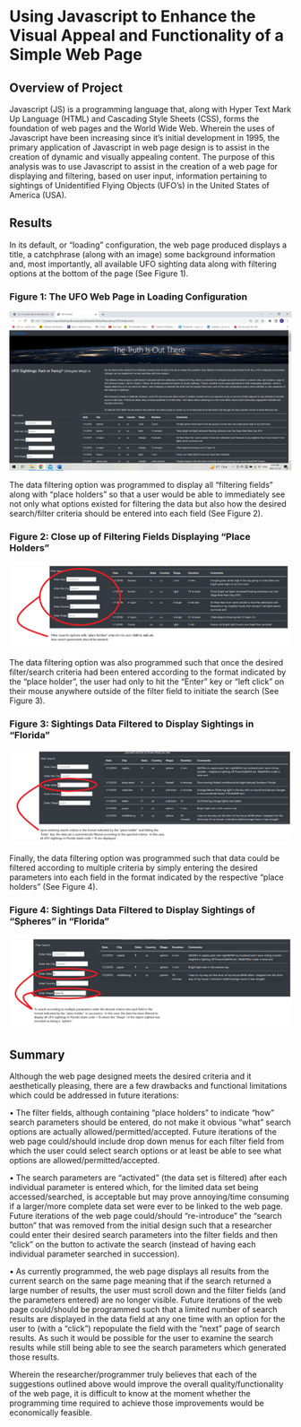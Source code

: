 # Using Javascript to Enhance the Visual Appeal and Functionality of a Simple Web Page
## Overview of Project
Javascript (JS) is  a programming language that, along with Hyper Text Mark Up Language (HTML) and Cascading Style Sheets (CSS), forms the foundation of web pages and the World Wide Web.  Wherein the uses of Javascript have been increasing since it’s initial development in 1995, the primary application of Javascript in web page design is to assist in the creation of dynamic and visually appealing content.  The purpose of this analysis was to use Javascript to assist in the creation of a web page for displaying and filtering, based on user input, information pertaining to sightings of Unidentified Flying Objects (UFO’s) in the United States of America (USA). 

## Results
In its default, or “loading” configuration, the web page produced displays a title, a catchphrase (along with an image) some background information and, most importantly, all available UFO sighting data along with filtering options at the bottom of the page (See Figure 1).

### Figure 1: The UFO Web Page in Loading Configuration
![]( https://github.com/Scruffy-Bearie/UFO/blob/main/static/images/Figure1.png)

The data filtering option was programmed to display all “filtering fields” along with “place holders” so that a user would be able to immediately see not only what options existed for filtering the data but also how the desired search/filter criteria should be entered into each field (See Figure 2).

### Figure 2: Close up of Filtering Fields Displaying “Place Holders”
![]( https://github.com/Scruffy-Bearie/UFO/blob/main/static/images/Figure2.png)
 
 The data filtering option was also programmed such that once the desired filter/search criteria had been entered according to the format indicated by the “place  holder”, the user had only to hit the “Enter” key or “left click” on their mouse anywhere outside of the filter field to initiate the search (See Figure 3).

### Figure 3: Sightings Data Filtered to Display Sightings in “Florida”
![]( https://github.com/Scruffy-Bearie/UFO/blob/main/static/images/Figure3.png)

Finally, the data filtering option was programmed such that data could be filtered according to multiple criteria by simply entering the desired parameters into each field in the format indicated by the respective “place holders” (See Figure 4).

### Figure 4: Sightings Data Filtered to Display Sightings of “Spheres” in “Florida”
![]( https://github.com/Scruffy-Bearie/UFO/blob/main/static/images/Figure4.png)

## Summary

Although the web page designed meets the desired criteria and it aesthetically pleasing, there are a few drawbacks and functional limitations which could be addressed in future iterations:

•	The filter fields, although containing “place holders” to indicate “how” search parameters should be entered, do not make it obvious “what” search options are actually allowed/permitted/accepted.  Future iterations of the web page could/should include drop down menus for each filter field from which the user could select search options or at least be able to see what options are allowed/permitted/accepted.


•	The search parameters are “activated” (the data set is filtered) after each individual parameter is entered which, for the limited data set being accessed/searched, is acceptable but may prove annoying/time consuming if a larger/more complete data set were ever to be linked to the web page.  Future iterations of the web page could/should “re-introduce” the “search button” that was removed from the initial design such that a researcher could enter their desired search parameters into the filter fields and then “click” on the button to activate the search (instead of having each individual parameter searched in succession).

•	As currently programmed, the web page displays all results from the current search on the same page meaning that if the search returned a large number of results, the user must scroll down and the filter fields (and the parameters entered) are no longer visible.  Future iterations of the web page could/should be programmed such that a limited number of search results are displayed in the data field at any one time with an option for the user to (with a “click”) repopulate the field with the “next” page of search results.  As such it would be possible for the user to examine the search results while still being able to see the search parameters which generated those results.

Wherein the researcher/programmer truly believes that each of the suggestions outlined above would improve the overall quality/functionality of the web page, it is difficult to know at the moment whether the programming time required to achieve those improvements would be economically feasible.

